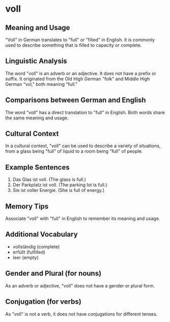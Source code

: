 # voll
## Meaning and Usage
"Voll" in German translates to "full" or "filled" in English. It is commonly used to describe something that is filled to capacity or complete.

## Linguistic Analysis
The word "voll" is an adverb or an adjective. It does not have a prefix or suffix. It originated from the Old High German "folk" and Middle High German "vol," both meaning "full."

## Comparisons between German and English
The word "voll" has a direct translation to "full" in English. Both words share the same meaning and usage.

## Cultural Context
In a cultural context, "voll" can be used to describe a variety of situations, from a glass being "full" of liquid to a room being "full" of people.

## Example Sentences
1. Das Glas ist voll. (The glass is full.)
2. Der Parkplatz ist voll. (The parking lot is full.)
3. Sie ist voller Energie. (She is full of energy.)

## Memory Tips
Associate "voll" with "full" in English to remember its meaning and usage.

## Additional Vocabulary
- vollständig (complete)
- erfüllt (fulfilled)
- leer (empty)

## Gender and Plural (for nouns)
As an adverb or adjective, "voll" does not have a gender or plural form.

## Conjugation (for verbs)
As "voll" is not a verb, it does not have conjugations for different tenses.